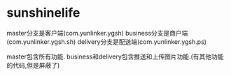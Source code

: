 # sunshinelife
master分支是客户端(com.yunlinker.ygsh)
business分支是商户端(com.yunlinker.ygsh.sh)
delivery分支是配送端(com.yunlinker.ygsh.ps)

master包含所有功能.
business和delivery包含推送和上传图片功能.(有其他功能的代码,但是屏蔽了)
